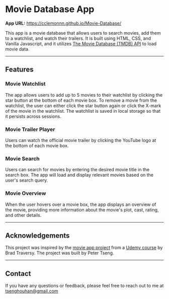 # Movie Database App
**App URL:** https://cclemonnn.github.io/Movie-Database/  

This app is a movie database that allows users to search movies, add them to a watchlist, and watch their trailers. It is built using HTML, CSS, and Vanilla Javascript, and it utilizes [The Movie Database (TMDB) API](https://www.themoviedb.org/documentation/api) to load movie data.
  
--------
## Features
### Movie Watchlist
The app allows users to add up to 5 movies to their watchlist by clicking the star button at the bottom of each movie box. To remove a movie from the watchlist, the user can either click the star button again or click the X-mark of the movie in the watchlist. The watchlist is saved in local storage so that it persists across sessions. 
### Movie Trailer Player
Users can watch the official movie trailer by clicking the YouTube logo at the bottom of each movie box.
### Movie Search
Users can search for movies by entering the desired movie title in the search box. The app will load and display relevant movies based on the user's search query.
### Movie Overview
When the user hovers over a movie box, the app displays an overview of the movie, providing more information about the movie's plot, cast, rating, and other details.

-------
## Acknowledgements
This project was inspired by the [movie app project](https://github.com/bradtraversy/50projects50days/tree/master/movie-app)
from a [Udemy course](https://www.udemy.com/course/50-projects-50-days/) by Brad Traversy. The project was built by Peter Tseng.

-------
## Contact
If you have any questions or feedback, please feel free to reach out to me at tsenghouhan@gmail.com
